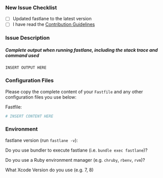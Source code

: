 ### New Issue Checklist

- [ ] Updated fastlane to the latest version
- [ ] I have read the [Contribution Guidelines](https://github.com/fastlane/fastlane/blob/master/CONTRIBUTING.md)

### Issue Description

##### Complete output when running fastlane, including the stack trace and command used

```
INSERT OUTPUT HERE
```

### Configuration Files

Please copy the complete content of your `Fastfile` and any other configuration files you use below:

Fastfile:
```ruby
# INSERT CONTENT HERE
```

### Environment

fastlane version (run `fastlane -v`):

Do you use bundler to execute fastlane (i.e. `bundle exec fastlane`)?

Do you use a Ruby environment manager (e.g. `chruby`, `rbenv`, `rvm`)?

What Xcode Version do you use (e.g. 7, 8)

